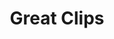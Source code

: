 ---
title: "Great Clips"
url: /san-antonio/great-clips-south-new-braunfels-avenue/
shop: Friseur
---